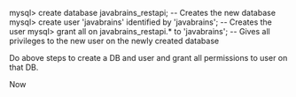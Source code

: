 mysql> create database javabrains_restapi; -- Creates the new database
mysql> create user 'javabrains' identified by 'javabrains'; -- Creates the user
mysql> grant all on javabrains_restapi.* to 'javabrains'; -- Gives all privileges to the new user on the newly created database


Do above steps to create a DB and user and grant all permissions to user on that DB.

Now 